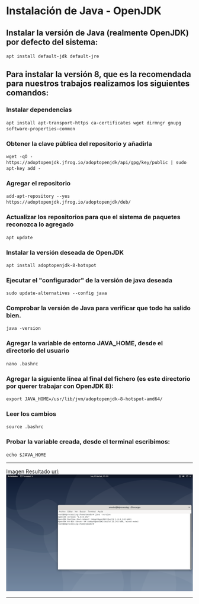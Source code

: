 # Instalación de Java - OpenJDK


## Instalar la versión de Java (realmente OpenJDK) por defecto del sistema:
```
apt install default-jdk default-jre
```

## Para instalar la versión 8, que es la recomendada para nuestros trabajos realizamos los siguientes comandos:
    
### Instalar dependencias
```
apt install apt-transport-https ca-certificates wget dirmngr gnupg software-properties-common
```
    
### Obtener la clave pública del repositorio y añadirla
```
wget -qO - https://adoptopenjdk.jfrog.io/adoptopenjdk/api/gpg/key/public | sudo apt-key add -
```
    
### Agregar el repositorio
```
add-apt-repository --yes https://adoptopenjdk.jfrog.io/adoptopenjdk/deb/
```
    
### Actualizar los repositorios para que el sistema de paquetes reconozca lo agregado
```
apt update
```
    
### Instalar la versión deseada de OpenJDK
```
apt install adoptopenjdk-8-hotspot
```
    
### Ejecutar el "configurador" de la versión de java deseada
```
sudo update-alternatives --config java
```
    
### Comprobar la versión de Java para verificar que todo ha salido bien.
```
java -version
```

### Agregar la variable de entorno JAVA_HOME, desde el directorio del usuario 
```
nano .bashrc
```

### Agregar la siguiente línea al final del fichero (es este directorio por querer trabajar con OpenJDK 8):
```
export JAVA_HOME=/usr/lib/jvm/adoptopenjdk-8-hotspot-amd64/
```

### Leer los cambios
```
source .bashrc
```

### Probar la variable creada, desde el terminal escribimos:
```
echo $JAVA_HOME
```

--------------------------------------------------------------------------------------------------------------------------------------------------------------------

Imagen Resultado [url](https://github.com/amadorsoy/keepCodingBootCampBDML/blob/master/bigdataprocessing/images/VerificacionInstalacionJava.png):
![Resultado Java Instalado](https://github.com/amadorsoy/keepCodingBootCampBDML/blob/master/bigdataprocessing/images/VerificacionInstalacionJava.png)

--------------------------------------------------------------------------------------------------------------------------------------------------------------------